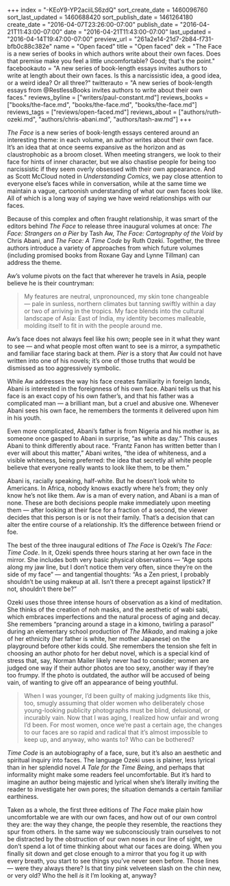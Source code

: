 +++
index = "-KEoY9-YP2aciiLS6zdQ"
sort_create_date = 1460096760
sort_last_updated = 1460688420
sort_publish_date = 1461264180
create_date = "2016-04-07T23:26:00-07:00"
publish_date = "2016-04-21T11:43:00-07:00"
date = "2016-04-21T11:43:00-07:00"
last_updated = "2016-04-14T19:47:00-07:00"
preview_url = "261a2e14-21d7-2b84-f731-bfb0c88c382e"
name = "Open faced"
title = "Open faced"
dek = "The Face is a new series of books in which authors write about their own faces. Does that premise make you feel a little uncomfortable? Good; that's the point."
facebookauto = "A new series of book-length essays invites authors to write at length about their own faces. Is this a narcissistic idea, a good idea, or a weird idea? Or all three?"
twitterauto = "A new series of book-length essays from @RestlessBooks invites authors to write about their own faces."
reviews_byline = ["writers/paul-constant.md"]
reviews_books = ["books/the-face.md", "books/the-face.md", "books/the-face.md"]
reviews_tags = ["reviews/open-faced.md"]
reviews_about = ["authors/ruth-ozeki.md", "authors/chris-abani.md", "authors/tash-aw.md"]
+++

*The Face* is a new series of book-length essays centered around an interesting theme: in each volume, an author writes about their own face. It’s an idea that at once seems expansive as the horizon and as claustrophobic as a broom closet. When meeting strangers, we look to their face for hints of inner character, but we also chastise people for being too narcissistic if they seem overly obsessed with their own appearance. And as Scott McCloud noted in *Understanding Comics*, we pay close attention to everyone else’s faces while in conversation, while at the same time we maintain a vague, cartoonish understanding of what our own faces look like. All of which is a long way of saying we have weird relationships with our faces.

Because of this complex and often fraught relationship, it was smart of the editors behind *The Face* to release three inaugural volumes at once: *The Face: Strangers on a Pier* by Tash Aw, *The Face: Cartography of the Void* by Chris Abani, and *The Face: A Time Code* by Ruth Ozeki. Together, the three authors introduce a variety of approaches from which future volumes (including promised books from Roxane Gay and Lynne Tillman) can address the theme.

Aw’s volume pivots on the fact that wherever he travels in Asia, people believe he is their countryman:

<blockquote>My features are neutral, unpronounced, my skin tone changeable — pale in sunless, northern climates but tanning swiftly within a day or two of arriving in the tropics. My face blends into the cultural landscape of Asia: East of India, my identity becomes malleable, molding itself to fit in with the people around me.</blockquote>

Aw’s face does not always feel like his own; people see in it what they want to see — and what people most often want to see is a mirror, a sympathetic and familiar face staring back at them. *Pier* is a story that Aw could not have written into one of his novels; it’s one of those truths that would be dismissed as too aggressively symbolic. 

While Aw addresses the way his face creates familiarity in foreign lands, Abani is interested in the foreignness of his own face. Abani tells us that his face is an exact copy of his own father’s, and that his father was a complicated man — a brilliant man, but a cruel and abusive one. Whenever Abani sees his own face, he remembers the torments it delivered upon him in his youth. 

Even more complicated, Abani’s father is from Nigeria and his mother is, as someone once gasped to Abani in surprise, “as white as day.” This causes Abani to think differently about race. “Frantz Fanon has written better than I ever will about this matter,” Abani writes, “the idea of whiteness, and a visible whiteness, being preferred: the idea that secretly all white people believe that everyone really wants to look like them, to be them.” 

Abani is, racially speaking, half-white. But he doesn’t look white to Americans. In Africa, nobody knows exactly where he’s from; they only know he’s not like them. Aw is a man of every nation, and Abani is a man of none. These are both decisions people make immediately upon meeting them — after looking at their face for a fraction of a second, the viewer decides that this person is or is not their family. That’s a decision that can alter the entire course of a relationship. It’s the difference between friend or foe.

The best of the three inaugural editions of *The Face* is Ozeki’s *The Face: Time Code*. In it, Ozeki spends three hours staring at her own face in the mirror. She includes both very basic physical observations — “Age spots along my jaw line, but I don’t notice them very often, since they’re on the side of my face” — and tangential thoughts: “As a Zen priest, I probably shouldn’t be using makeup at all. Isn’t there a precept against lipstick? If not, shouldn’t there be?”

Ozeki uses those three intense hours of observation as a kind of meditation. She thinks of the creation of noh masks, and the aesthetic of wabi sabi, which embraces imperfections and the natural process of aging and decay. She remembers “prancing around a stage in a kimono, twirling a parasol” during an elementary school production of *The Mikado*, and making a joke of her ethnicity (her father is white, her mother Japanese) on the playground before other kids could. She remembers the tension she felt in choosing an author photo for her debut novel, which is a special kind of stress that, say, Norman Mailer likely never had to consider; women are judged one way if their author photos are too sexy, another way if they’re too frumpy. If the photo is outdated, the author will be accused of being vain, of wanting to give off an appearance of being youthful.

<blockquote>When I was younger, I’d been guilty of making judgments like this, too, smugly assuming that older women who deliberately chose young-looking publicity photographs must be blind, delusional, or incurably vain. Now that I was aging, I realized how unfair and wrong I’d been. For most women, once we’re past a certain age, the changes to our faces are so rapid and radical that it’s almost impossible to keep up, and anyway, who wants to? Who can be bothered?</blockquote>

*Time Code* is an autobiography of a face, sure, but it’s also an aesthetic and spiritual inquiry into faces. The language Ozeki uses is plainer, less lyrical than in her splendid novel *A Tale for the Time Being*, and perhaps that informality might make some readers feel uncomfortable. But it’s hard to imagine an author being majestic and lyrical when she’s literally inviting the reader to investigate her own pores; the situation demands a certain familiar earthiness.

Taken as a whole, the first three editions of *The Face* make plain how uncomfortable we are with our own faces, and how out of our own control they are: the way they change, the people they resemble, the reactions they spur from others. In the same way we subconsciously train ourselves to not be distracted by the obstruction of our own noses in our line of sight, we don’t spend a lot of time thinking about what our faces are doing. When you finally sit down and get close enough to a mirror that you fog it up with every breath, you start to see things you’ve never seen before. Those lines — were they always there? Is that tiny pink velveteen slash on the chin new, or very old? Who the hell *is* it I’m looking at, anyway? 


